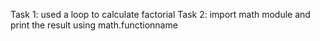 Task 1: used a loop to calculate factorial
Task 2: import math module and print the result using math.functionname
